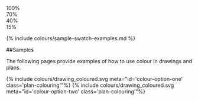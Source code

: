 <div class="swatch-samples">
<div class="colour-block numbers">
    <div>100%</div>
    <div> 70%</div>
    <div> 40%</div>
    <div> 15%</div>
</div>

{% include colours/sample-swatch-examples.md %}
</div>

##Samples

The following pages provide examples of how to use colour in drawings and plans.

{% include colours/drawing_coloured.svg meta="id='colour-option-one' class='plan-colouring'"%}
{% include colours/drawing_coloured.svg meta="id='colour-option-two' class='plan-colouring'"%}
